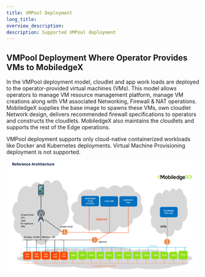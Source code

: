 ```yaml
---
title: VMPool Deployment
long_title:
overview_description:
description: Supported VMPool deployment
---
```


## VMPool Deployment Where Operator Provides VMs to MobiledgeX

In the VMPool deployment model, cloudlet and app work loads are deployed to the operator-provided virtual machines (VMs). This model allows operators to manage VM resource management platform, manage VM creations along with VM associated Networking, Firewall &amp; NAT operations. MobiledgeX supplies the base image to spawns these VMs, own cloudlet Network design, delivers recommended firewall specifications to operators and constructs the cloudlets. MobiledgeX also maintains the cloudlets and supports the rest of the Edge operations.

VMPool deployment supports only cloud-native containerized workloads like Docker and Kubernetes deployments. Virtual Machine Provisioning deployment is not supported.

![](/operator/assets/cloudlet-deployment-operator/scenario1a-RA.png "")

